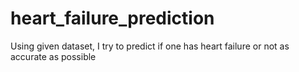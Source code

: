 # heart_failure_prediction
Using given dataset, I try to predict if one has heart failure or not as accurate as possible
